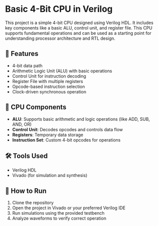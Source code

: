 # Basic 4-Bit CPU in Verilog

This project is a simple 4-bit CPU designed using Verilog HDL. It includes key components like a basic ALU, control unit, and register file. This CPU supports fundamental operations and can be used as a starting point for understanding processor architecture and RTL design.

## 🧠 Features

- 4-bit data path
- Arithmetic Logic Unit (ALU) with basic operations
- Control Unit for instruction decoding
- Register File with multiple registers
- Opcode-based instruction selection
- Clock-driven synchronous operation

## 🧱 CPU Components

- **ALU**: Supports basic arithmetic and logic operations (like ADD, SUB, AND, OR)
- **Control Unit**: Decodes opcodes and controls data flow
- **Registers**: Temporary data storage
- **Instruction Set**: Custom 4-bit opcodes for operations

## 🛠 Tools Used

- Verilog HDL
- Vivado (for simulation and synthesis)

## 🚀 How to Run

1. Clone the repository
2. Open the project in Vivado or your preferred Verilog IDE
3. Run simulations using the provided testbench
4. Analyze waveforms to verify correct operation

